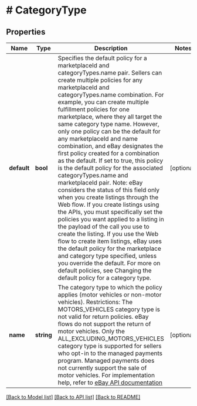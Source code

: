 # # CategoryType

## Properties

Name | Type | Description | Notes
------------ | ------------- | ------------- | -------------
**default** | **bool** | Specifies the default policy for a marketplaceId and categoryTypes.name pair. Sellers can create multiple policies for any marketplaceId and categoryTypes.name combination. For example, you can create multiple fulfillment policies for one marketplace, where they all target the same category type name. However, only one policy can be the default for any marketplaceId and name combination, and eBay designates the first policy created for a combination as the default. If set to true, this policy is the default policy for the associated categoryTypes.name and marketplaceId pair. Note: eBay considers the status of this field only when you create listings through the Web flow. If you create listings using the APIs, you must specifically set the policies you want applied to a listing in the payload of the call you use to create the listing. If you use the Web flow to create item listings, eBay uses the default policy for the marketplace and category type specified, unless you override the default. For more on default policies, see Changing the default policy for a category type. | [optional]
**name** | **string** | The category type to which the policy applies (motor vehicles or non-motor vehicles). Restrictions: The MOTORS_VEHICLES category type is not valid for return policies. eBay flows do not support the return of motor vehicles. Only the ALL_EXCLUDING_MOTORS_VEHICLES category type is supported for sellers who opt-in to the managed payments program. Managed payments does not currently support the sale of motor vehicles. For implementation help, refer to <a href='https://developer.ebay.com/api-docs/sell/account/types/api:CategoryTypeEnum'>eBay API documentation</a> | [optional]

[[Back to Model list]](../../README.md#models) [[Back to API list]](../../README.md#endpoints) [[Back to README]](../../README.md)
